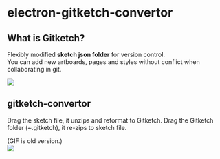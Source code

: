 # electron-gitketch-convertor


## What is Gitketch?

Flexibly modified **sketch json folder** for version control.  
You can add new artboards, pages and styles without conflict when collaborating in git.  

![](https://raw.githubusercontent.com/KimDal-hyeong/electron-sketch-to-folder/master/image1.png)

## gitketch-convertor

Drag the sketch file, it unzips and reformat to Gitketch.
Drag the Gitketch folder (~.gitketch), it re-zips to sketch file.

(GIF is old version.)  
![](https://raw.githubusercontent.com/KimDal-hyeong/electron-sketch-to-folder/master/demo.gif)
